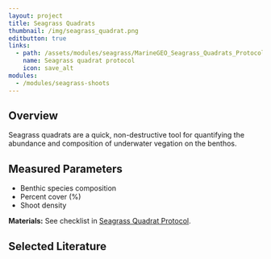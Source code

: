 ```yaml
---
layout: project
title: Seagrass Quadrats
thumbnail: /img/seagrass_quadrat.png
editbutton: true
links:
  - path: /assets/modules/seagrass/MarineGEO_Seagrass_Quadrats_Protocol.pdf
    name: Seagrass quadrat protocol
    icon: save_alt
modules:
  - /modules/seagrass-shoots
---
```


## Overview
Seagrass quadrats are a quick, non-destructive tool for quantifying the abundance and composition of underwater vegation on the benthos.

## Measured Parameters
  - Benthic species composition
  - Percent cover (%)
  - Shoot density


**Materials:** See checklist in <a href="/assets/modules/seagrass/MarineGEO_Seagrass_Quadrats_Protocol.pdf">Seagrass Quadrat Protocol</a>.


## Selected Literature
